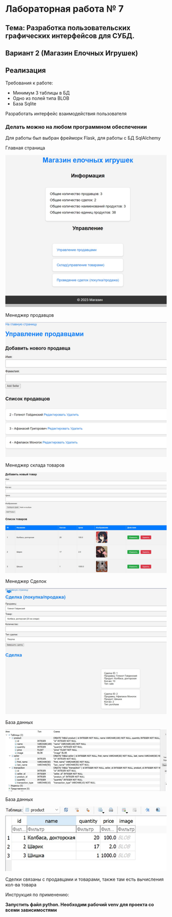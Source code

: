 # Лабораторная работа № 7

## Тема: Разработка пользовательских графических интерфейсов для СУБД.

## Вариант 2 (Магазин Елочных Игрушек)

## Реализация

Требования к работе:

- Минимум 3 таблицы в БД
- Одно из полей типа BLOB
- База Sqlite

Разработать интерфейс взаимодействия пользователя

### Делать можно на любом программном обеспечении

Для работы был выбран фрейморк Flask, для работы с БД
SqlAlchemy

Главная страница

   ![nonlin](images/1.jpg)

Менеджер продавцов

   ![nonlin](images/2.jpg)

Менеджер склада товаров

   ![nonlin](images/3.jpg)

Менеджер Сделок

   ![nonlin](images/4.jpg)

База данных

   ![nonlin](images/5.jpg)

База данных

   ![nonlin](images/6.jpg)

Сделки связаны с продавцами и товарами, также там есть вычисления кол-ва товара

Инструкция по применению:

**Запустить файл python. Необходим рабочий venv для проекта со всеми зависимостями**
